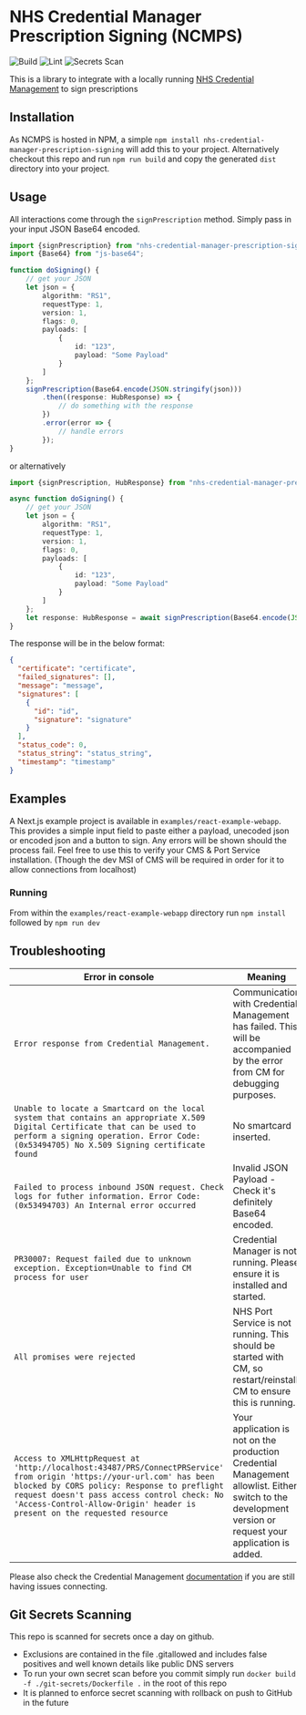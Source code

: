 # NHS Credential Manager Prescription Signing (NCMPS)

![Build](https://github.com/NHSDigital/nhs-credential-manager-prescription-signing/actions/workflows/test-on-push.yml/badge.svg)
![Lint](https://github.com/NHSDigital/nhs-credential-manager-prescription-signing/actions/workflows/linting.yml/badge.svg)
![Secrets Scan](https://github.com/NHSDigital/nhs-credential-manager-prescription-signing/actions/workflows/scan-secrets-on-push.yml/badge.svg)

This is a library to integrate with a locally
running [NHS Credential Management](https://digital.nhs.uk/services/care-identity-service/applications-and-services/technical-services/credential-management)
to sign prescriptions

## Installation

As NCMPS is hosted in NPM, a simple `npm install nhs-credential-manager-prescription-signing` will add this to your
project.
Alternatively checkout this repo and run `npm run build` and copy the generated `dist` directory into your project.

## Usage

All interactions come through the `signPrescription` method. Simply pass in your input JSON Base64 encoded.

```typescript
import {signPrescription} from "nhs-credential-manager-prescription-signing";
import {Base64} from "js-base64";

function doSigning() {
    // get your JSON
    let json = {
        algorithm: "RS1",
        requestType: 1,
        version: 1,
        flags: 0,
        payloads: [
            {
                id: "123",
                payload: "Some Payload"
            }
        ]
    };
    signPrescription(Base64.encode(JSON.stringify(json)))
        .then((response: HubResponse) => {
            // do something with the response
        })
        .error(error => {
            // handle errors
        });
}
```

or alternatively

```typescript
import {signPrescription, HubResponse} from "nhs-credential-manager-prescription-signing";

async function doSigning() {
    // get your JSON
    let json = {
        algorithm: "RS1",
        requestType: 1,
        version: 1,
        flags: 0,
        payloads: [
            {
                id: "123",
                payload: "Some Payload"
            }
        ]
    };
    let response: HubResponse = await signPrescription(Base64.encode(JSON.stringify(json)));
}
```

The response will be in the below format:

```json
{
  "certificate": "certificate",
  "failed_signatures": [],
  "message": "message",
  "signatures": [
    {
      "id": "id",
      "signature": "signature"
    }
  ],
  "status_code": 0,
  "status_string": "status_string",
  "timestamp": "timestamp"
}
```

## Examples

A Next.js example project is available in `examples/react-example-webapp`. This provides a simple input field to paste
either a payload, unecoded json or encoded json and a button to sign. Any errors will be shown should the process fail.
Feel free to use this to verify your CMS & Port Service installation. (Though the dev MSI of CMS will be required in
order for it to allow connections from localhost)

### Running

From within the `examples/react-example-webapp` directory run `npm install` followed by `npm run dev`

## Troubleshooting

| Error in console                                                                                                                                                                                                                                                                              | Meaning                                                                                                                                                   |
|-----------------------------------------------------------------------------------------------------------------------------------------------------------------------------------------------------------------------------------------------------------------------------------------------|-----------------------------------------------------------------------------------------------------------------------------------------------------------|
| `Error response from Credential Management.`                                                                                                                                                                                                                                                  | Communication with Credential Management has failed. This will be accompanied by the error from CM for debugging purposes.                                |
| `Unable to locate a Smartcard on the local system that contains an appropriate X.509 Digital Certificate that can be used to perform a signing operation. Error Code: (0x53494705) No X.509 Signing certificate found`                                                                        | No smartcard inserted.                                                                                                                                    |
| `Failed to process inbound JSON request. Check logs for futher information. Error Code: (0x53494703) An Internal error occurred`                                                                                                                                                              | Invalid JSON Payload - Check it's definitely Base64 encoded.                                                                                              |
| `PR30007: Request failed due to unknown exception. Exception=Unable to find CM process for user`                                                                                                                                                                                              | Credential Manager is not running. Please ensure it is installed and started.                                                                             |
| `All promises were rejected`                                                                                                                                                                                                                                                                  | NHS Port Service is not running. This should be started with CM, so restart/reinstall CM to ensure this is running.                                       |
| `Access to XMLHttpRequest at 'http://localhost:43487/PRS/ConnectPRService' from origin 'https://your-url.com' has been blocked by CORS policy: Response to preflight request doesn't pass access control check: No 'Access-Control-Allow-Origin' header is present on the requested resource` | Your application is not on the production Credential Management allowlist. Either switch to the development version or request your application is added. |

Please also check the Credential
Management [documentation](https://digital.nhs.uk/services/care-identity-service/applications-and-services/technical-services/credential-management)
if you are still having issues connecting.

## Git Secrets Scanning

This repo is scanned for secrets once a day on github.

* Exclusions are contained in the file .gitallowed and includes false positives and well known details like public DNS
  servers
* To run your own secret scan before you commit simply run ```docker build -f ./git-secrets/Dockerfile .``` in the root
  of this repo
* It is planned to enforce secret scanning with rollback on push to GitHub in the future